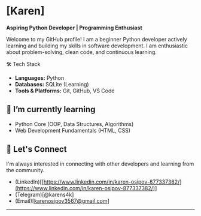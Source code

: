 # [Karen]

**Aspiring Python Developer | Programming Enthusiast**

Welcome to my GitHub profile! I am a beginner Python developer actively learning and building my skills in software development. I am enthusiastic about problem-solving, clean code, and continuous learning. 

🛠️ Tech Stack

*   **Languages:** Python
*   **Databases:** SQLite (Learning)
*   **Tools & Platforms:** Git, GitHub, VS Code

## 🌱 I’m currently learning

*   Python Core (OOP, Data Structures, Algorithms)
*   Web Development Fundamentals (HTML, CSS)

## 🤝 Let's Connect

I'm always interested in connecting with other developers and learning from the community.

*   (LinkedIn)[[https://www.linkedin.com/in/karen-osipov-877337382/](https://www.linkedin.com/in/karen-osipov-877337382/)]
*   (Telegram)[@karens4k]
*   (Email)[karenosipov3567@gmail.com]

---
